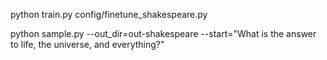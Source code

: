 python train.py config/finetune_shakespeare.py

python sample.py --out_dir=out-shakespeare --start="What is the answer to life, the universe, and everything?"